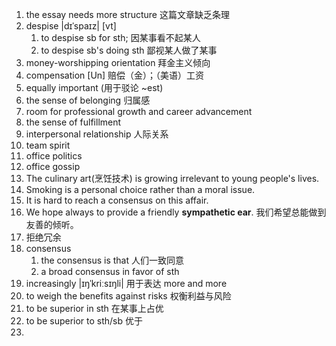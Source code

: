 1. the essay needs more structure 这篇文章缺乏条理
2. despise |dɪˈspaɪz| [vt]
    1. to despise sb for sth; 因某事看不起某人
    2. to despise sb's doing sth 鄙视某人做了某事
3. money-worshipping orientation 拜金主义倾向
4. compensation [Un] 赔偿（金）；（美语）工资
5. equally important (用于驳论 ~est)
6. the sense of belonging 归属感
7. room for professional growth and career advancement
8. the sense of fulfillment
9. interpersonal relationship 人际关系
10. team spirit
11. office politics
12. office gossip
13. The culinary art(烹饪技术) is growing irrelevant to young people's lives.
14. Smoking is a personal choice rather than a moral issue.
15. It is hard to reach a consensus on this affair.
16. We hope always to provide a friendly **sympathetic ear**. 我们希望总能做到友善的倾听。
17. 拒绝冗余
18. consensus
    1. the consensus is that 人们一致同意
    2. a broad consensus in favor of sth
19. increasingly |ɪŋˈkriːsɪŋli| 用于表达 more and more
20. to weigh the benefits against risks 权衡利益与风险
21. to be superior in sth 在某事上占优
22. to be superior to sth/sb 优于
23. 
